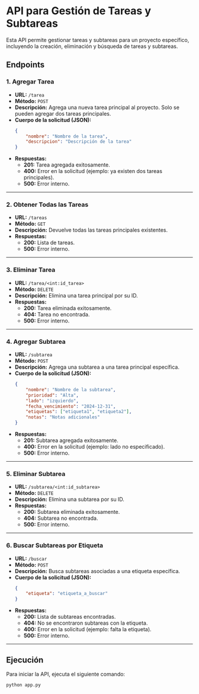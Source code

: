 # API para Gestión de Tareas y Subtareas

Esta API permite gestionar tareas y subtareas para un proyecto específico, incluyendo la creación, eliminación y búsqueda de tareas y subtareas.

## Endpoints

### 1. **Agregar Tarea**
- **URL:** `/tarea`
- **Método:** `POST`
- **Descripción:** Agrega una nueva tarea principal al proyecto. Solo se pueden agregar dos tareas principales.
- **Cuerpo de la solicitud (JSON):**
  ```json
  {
      "nombre": "Nombre de la tarea",
      "descripcion": "Descripción de la tarea"
  }
  ```
- **Respuestas:**
  - **201:** Tarea agregada exitosamente.
  - **400:** Error en la solicitud (ejemplo: ya existen dos tareas principales).
  - **500:** Error interno.

---

### 2. **Obtener Todas las Tareas**
- **URL:** `/tareas`
- **Método:** `GET`
- **Descripción:** Devuelve todas las tareas principales existentes.
- **Respuestas:**
  - **200:** Lista de tareas.
  - **500:** Error interno.

---

### 3. **Eliminar Tarea**
- **URL:** `/tarea/<int:id_tarea>`
- **Método:** `DELETE`
- **Descripción:** Elimina una tarea principal por su ID.
- **Respuestas:**
  - **200:** Tarea eliminada exitosamente.
  - **404:** Tarea no encontrada.
  - **500:** Error interno.

---

### 4. **Agregar Subtarea**
- **URL:** `/subtarea`
- **Método:** `POST`
- **Descripción:** Agrega una subtarea a una tarea principal específica.
- **Cuerpo de la solicitud (JSON):**
  ```json
  {
      "nombre": "Nombre de la subtarea",
      "prioridad": "Alta",
      "lado": "izquierdo",
      "fecha_vencimiento": "2024-12-31",
      "etiquetas": ["etiqueta1", "etiqueta2"],
      "notas": "Notas adicionales"
  }
  ```
- **Respuestas:**
  - **201:** Subtarea agregada exitosamente.
  - **400:** Error en la solicitud (ejemplo: lado no especificado).
  - **500:** Error interno.

---

### 5. **Eliminar Subtarea**
- **URL:** `/subtarea/<int:id_subtarea>`
- **Método:** `DELETE`
- **Descripción:** Elimina una subtarea por su ID.
- **Respuestas:**
  - **200:** Subtarea eliminada exitosamente.
  - **404:** Subtarea no encontrada.
  - **500:** Error interno.

---

### 6. **Buscar Subtareas por Etiqueta**
- **URL:** `/buscar`
- **Método:** `POST`
- **Descripción:** Busca subtareas asociadas a una etiqueta específica.
- **Cuerpo de la solicitud (JSON):**
  ```json
  {
      "etiqueta": "etiqueta_a_buscar"
  }
  ```
- **Respuestas:**
  - **200:** Lista de subtareas encontradas.
  - **404:** No se encontraron subtareas con la etiqueta.
  - **400:** Error en la solicitud (ejemplo: falta la etiqueta).
  - **500:** Error interno.

---

## Ejecución
Para iniciar la API, ejecuta el siguiente comando:
```bash
python app.py
```
